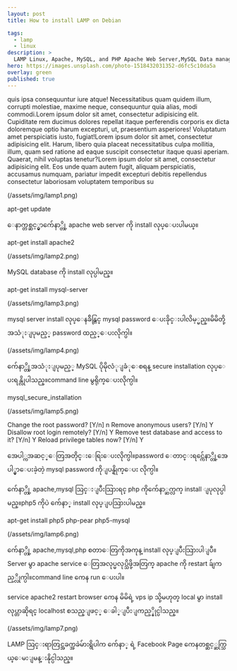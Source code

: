 ```yaml
---
layout: post
title: How to install LAMP on Debian

tags:
  - lamp
  - linux
description: >
  LAMP Linux, Apache, MySQL, and PHP Apache Web Server,MySQL Data management system,PHP object-oriented scripting language
hero: https://images.unsplash.com/photo-1518432031352-d6fc5c10da5a
overlay: green
published: true
---
```


quis ipsa consequuntur iure atque! Necessitatibus quam quidem illum, corrupti molestiae, maxime neque, consequuntur quia alias, modi commodi.Lorem ipsum dolor sit amet, consectetur adipisicing elit. Cupiditate rem ducimus dolores repellat itaque perferendis corporis ex dicta doloremque optio harum excepturi, ut, praesentium asperiores! Voluptatum amet perspiciatis iusto, fugiat!Lorem ipsum dolor sit amet, consectetur adipisicing elit. Harum, libero quia placeat necessitatibus culpa mollitia, illum, quam sed ratione ad eaque suscipit consectetur itaque quasi aperiam. Quaerat, nihil voluptas tenetur?Lorem ipsum dolor sit amet, consectetur adipisicing elit. Eos unde quam autem fugit, aliquam perspiciatis, accusamus numquam, pariatur impedit excepturi debitis repellendus consectetur laboriosam voluptatem temporibus su

(/assets/img/lamp1.png)

apt-get update

ေနာက္တစ္ဆင့္မွာက်ေနာ္တို့ apache web server ကို install လုပ္ေပးပါမယ္။

apt-get install apache2

(/assets/img/lamp2.png)

MySQL database ကို install လုပ္ပါမည္။

apt-get install mysql-server

(/assets/img/lamp3.png)

mysql server install လုပ္ေနခ်ိန္တြင္ mysql password ေပးခိုင္းပါလိမ့္မည္။မိမိတို့ အသံုးျပုမည့္ password ထည့္ေပးလိုက္ပါ။

(/assets/img/lamp4.png)

က်ေနာ္တို့အသံုးျပုမည့္ MySQL ပိုမိုလံုျခံုေစရန္ secure installation လုပ္ေပးရန္လိုပါသည္။command line မွရိုက္ေပးလိုက္ပါ။

mysql_secure_installation

(/assets/img/lamp5.png)

Change the root password? [Y/n] n
 Remove anonymous users? [Y/n] Y
 Disallow root login remotely? [Y/n] Y
 Remove test database and access to it? [Y/n] Y
 Reload privilege tables now? [Y/n] Y

အေပါ္ကအဆင့္ေတြအတိုင္းေရြးေပးလိုက္ပါ။password ေတာင္းရင္က်ေနာ္တို့အေပါ္မွာေပးခဲ့တဲ့ mysql password ကိုျပန္ရိုက္ေပး လိုက္ပါ။

က်ေနာ္တို့ apache,mysql သြင္းျပီးသြားရင္ php ကိုက်ေနာ္ဆက္လက္ install ျပုလုပ္ပါမည္။php5 ကိုပဲ က်ေနာ္ install လုပ္ျပသြားပါမည္။

apt-get install php5 php-pear php5-mysql

(/assets/img/lamp6.png)

က်ေနာ္တို့ apache,mysql,php စတာေတြကိုအကုန္ install လုပ္ျပီးသြားပါျပီ။Server မွာ apache service ေတြအလုပ္မလုပ္သိဖို့အတြက္ apache ကို restart ခ်ျကည့္လိုက္ပါ။command line ကေန run ေပးပါ။

service apache2 restart
browser ကေန မိမိရဲ့ vps ip သို့မဟုတ္ local မွာ install လုပ္တာဆိုရင္ localhost စသည္ျဖင့္ ေခါ္ျပီးျကည့္နိုင္ပါသည္။

(/assets/img/lamp7.png)


LAMP သြင္းရာတြင္အခက္အခဲမ်ားရွိပါက က်ေနာ္ ရဲ့ Facebook Page ကေနတစ္ဆင့္ဆက္သြယ္ေမးျမန္းနိုင္ပါသည္။

